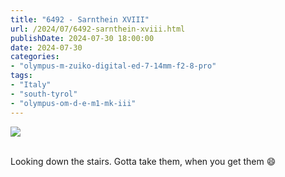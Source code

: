 ```yaml
---
title: "6492 - Sarnthein XVIII"
url: /2024/07/6492-sarnthein-xviii.html
publishDate: 2024-07-30 18:00:00
date: 2024-07-30
categories:
- "olympus-m-zuiko-digital-ed-7-14mm-f2-8-pro"
tags:
- "Italy"
- "south-tyrol"
- "olympus-om-d-e-m1-mk-iii"
---
```

<div class="container">
<div class="center"><a target="_blank" href="https://d25zfm9zpd7gm5.cloudfront.net/1200x1200/2020/20200906_093622_lr.jpg"><img class="webfeedsFeaturedVisual" src="https://d25zfm9zpd7gm5.cloudfront.net/0600x0600/2020/20200906_093622_lr.jpg" /></a></div>
</div>
<br />

Looking down the stairs. Gotta take them, when you get them
:smile:
